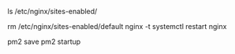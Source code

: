 ls /etc/nginx/sites-enabled/

rm /etc/nginx/sites-enabled/default
nginx -t
systemctl restart nginx



pm2 save
pm2 startup
